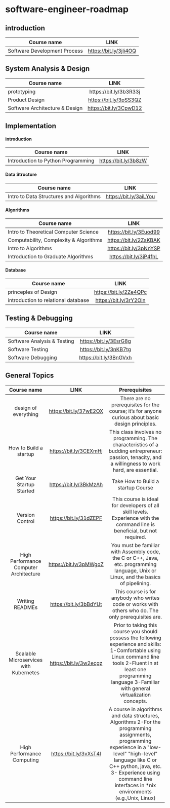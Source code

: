 # software-engineer-roadmap

## introduction
| Course name | LINK |
|----------|:-------------:|
| Software Development Process |    https://bit.ly/3jIi4OQ  |

## System Analysis & Design
| Course name | LINK |
|----------|:-------------:|
| prototyping |    https://bit.ly/3b3R33j  |
| Product Design |    https://bit.ly/3pSS3QZ  |
|Software Architecture & Design  |   https://bit.ly/3CpwD12  |


## Implementation

#### introduction
| Course name | LINK |
|----------|:-------------:|
| Introduction to Python Programming	 | https://bit.ly/3b8zW  

#### Data Structure
| Course name | LINK |
|----------|:-------------:|
| Intro to Data Structures and Algorithms		 | https://bit.ly/3aiLYou

#### Algorithms
| Course name | LINK |
|----------|:-------------:|
| Intro to Theoretical Computer Science |  https://bit.ly/3Euod99  |
| Computability, Complexity & Algorithms |  https://bit.ly/2ZsKBAK  |
|Intro to Algorithms  |   https://bit.ly/3pNnYSP  |
|Introduction to Graduate Algorithms  |   https://bit.ly/3jP4fhL  |

#### Database
| Course name | LINK |
|----------|:-------------:|
| princeples of Design	 |    https://bit.ly/2Ze4QPc  |
| introduction to relational database	 |    https://bit.ly/3rY2Oin  |


## Testing & Debugging
| Course name | LINK |
|----------|:-------------:|
| Software Analysis & Testing |    https://bit.ly/3EsrG8g  |
| Software Testing |    https://bit.ly/3nKB7tg  |
|Software Debugging  |   https://bit.ly/3BnGVxh  |


## General Topics
| Course name | LINK | Prerequisites
|:----------------:|:-------------:|:-------------------:|
| design of everything |  https://bit.ly/37wE2OX | There are no prerequisites for the course; it’s for anyone curious about basic design principles.
| How to Build a startup |  https://bit.ly/3CEXmHj | This class involves no programming. The characteristics of a budding entrepreneur: passion, tenacity, and a willingness to work hard, are essential.
| Get Your Startup Started | https://bit.ly/3BkMzAh | Take How to Build a startup Course
| Version Control |  https://bit.ly/31dZEPF | This course is ideal for developers of all skill levels. Experience with the command line is beneficial, but not required.
| High Performance Computer Architecture |  https://bit.ly/3pMWgoZ | You must be familiar with Assembly code, the C or C++, Java, etc. programming language, Unix or Linux, and the basics of pipelining.
| Writing READMEs |  https://bit.ly/3bBdYUt | This course is for anybody who writes code or works with others who do. The only prerequisites are.
| Scalable Microservices with Kubernetes |  https://bit.ly/3w2ecgz | Prior to taking this course you should possess the following experience and skills: 1-Comfortable using Linux command line tools 2-Fluent in at least one programming language 3-Familiar with general virtualization concepts.
| High Performance Computing |  https://bit.ly/3vXsT4I | A course in algorithms and data structures,  Algorithms 2-For the programming assignments, programming experience in a "low-level" "high-level" language like C or C++ python, java, etc.  3- Experience using command line interfaces in *nix environments (e.g.,Unix, Linux)



